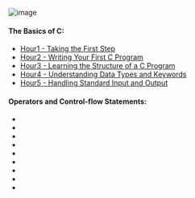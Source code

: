 ![image](https://user-images.githubusercontent.com/95341497/188277979-06d6d5f2-337d-4a76-a627-4d22fbaeacaf.png)


#### The Basics of C:
* [Hour1 - Taking the First Step]()
* [Hour2 - Writing Your First C Program]()
* [Hour3 - Learning the Structure of a C Program]()
* [Hour4 - Understanding Data Types and Keywords]()
* [Hour5 - Handling Standard Input and Output]()

#### Operators and Control-flow Statements:
* []()
* []()
* []()
* []()
* []()
* []()
* []()
* []()
* []()


#### 
#### 














